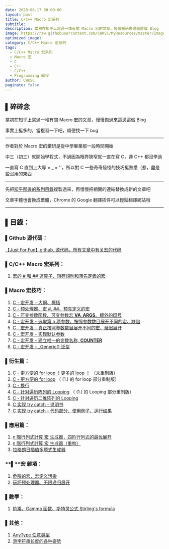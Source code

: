 ```yaml
---
date: 2020-06-17 00:00:00
layout: post
title: C/C++ Macro 宏系列
subtitle: 
description: 當初在知乎上寫過一堆有關 Macro 宏的文章，慢慢搬過來這邊這個 Blog
image: https://raw.githubusercontent.com/CWKSC/MyResources/master/Image/post2.jpg
optimized_image: 
category: C/C++ Macro 宏系列
tags:
  - C/C++ Macro 宏系列
  - Macro 宏
  - C
  - C++
  - C/C++
  - Programming 編程
author: CWKSC
paginate: false
---
```


## ▌碎碎念

當初在知乎上寫過一堆有關 Macro 宏的文章，慢慢搬過來這邊這個 Blog

事實上挺多的，當複習一下吧，順便找一下 bug

___

作者對於 Macro 宏的鑽研是從中學畢業那一段時間開始

中三（初三）就開始學程式，不過因為眼界狹窄就一直在寫 C，連 C++ 都沒學過

一直寫 C 直到上大專 = _ = ''，所以對 C 一些奇奇怪怪的技巧挺熟悉（悲，盡是些沒用的東西

___

先把[知乎那邊的系列目錄](https://zhuanlan.zhihu.com/p/59807834)複製過來，再慢慢把相關的連結替換成新的文章吧

文章字體也會換成繁體，Chrome 的 Google 翻譯插件可以輕鬆翻譯網站哦

___

## ▌目錄：

### ▌Github 源代碼：

[【Just For Fun】github, 源代码，所有文章中有关宏的代码](https://zhuanlan.zhihu.com/p/75353995)

### ▌C/C++ Macro 宏系列：

1. [宏的 # 和 ## 運算子、瑣碎規則和預先定義的宏]([https://cwksc.github.io/%E5%AE%8F%E7%9A%84%E5%9F%BA%E7%A4%8E%E7%9F%A5%E8%AD%98-%E9%81%8B%E7%AE%97%E5%AD%90-%E7%91%A3%E7%A2%8E%E8%A6%8F%E5%89%87%E5%92%8C%E9%A0%90%E5%85%88%E5%AE%9A%E7%BE%A9%E7%9A%84%E5%AE%8F/](https://cwksc.github.io/宏的基礎知識-運算子-瑣碎規則和預先定義的宏/))

### ▌Macro 宏技巧：

1. [C - 宏开发 - 大綱、概括](https://zhuanlan.zhihu.com/p/59923365)
2. [C - 预处理器、宏 #, ##、预先定义的宏](https://zhuanlan.zhihu.com/p/60998127)
3. [C - 可变参数函数、可变参数宏 __VA_ARGS__、额外的逗号](https://zhuanlan.zhihu.com/p/60915174)
4. [C - 宏开发 - 选取第 n 项参数、按照参数数目展开不同的宏、缺陷](https://zhuanlan.zhihu.com/p/61152480)
5. [C - 宏开发 - 真正按照参数数目展开不同的宏、延迟展开](https://zhuanlan.zhihu.com/p/61467125)
6. [C - 宏开发 - 实现默认参数](https://zhuanlan.zhihu.com/p/62343197)
7. [C - 宏开发 - 建立唯一的变数名称, __COUNTER__](https://zhuanlan.zhihu.com/p/64479211)
8. [C - 宏开发 - _Generic() 泛型](https://zhuanlan.zhihu.com/p/66029308)

### ▌衍生篇：

1. [C - 更方便的 for loop ！更多的 loop ！](https://zhuanlan.zhihu.com/p/59654218) （未重制版）
2. [C - 更方便的 for loop](https://zhuanlan.zhihu.com/p/67516094) （ (1.) 的 for loop 部分重制版）
3. [C - 换行](https://zhuanlan.zhihu.com/p/69300862)
4. [C - 针对遍历阵列的 Looping](https://zhuanlan.zhihu.com/p/68627239) （ (1.) 的 Looping 部分重制版）
5. [C - 针对遍历二维阵列的 Looping](https://zhuanlan.zhihu.com/p/75323881)
6. [C 实现 try catch - 说明书](https://zhuanlan.zhihu.com/p/97061040)
7. [C 实现 try catch - 代码部分、使用例子、运行结果](https://zhuanlan.zhihu.com/p/97077403)

### ▌應用篇：

1. [n 階行列式計算 宏 生成器，四阶行列式的最优展开](https://zhuanlan.zhihu.com/p/77057988)
2. [n 階行列式計算 宏 生成器（重构）](https://zhuanlan.zhihu.com/p/77388741)
3. [拉格朗日插值多项式生成器](https://zhuanlan.zhihu.com/p/77491558)

### **▌**宏 雜項：

1. [危險的宏，宏定义污染](https://zhuanlan.zhihu.com/p/70292429)
2. [玩坏预处理器、无限递归展开](https://zhuanlan.zhihu.com/p/75584300)

### ▌數學：

1. [阶乘、Gamma 函数、斯特灵公式 Stirling's formula](https://zhuanlan.zhihu.com/p/91879417)

### ▌其他：

1. [AnyType 任意类型](https://zhuanlan.zhihu.com/p/91867932)
2. [测字符串长度的各种姿势](https://zhuanlan.zhihu.com/p/91880493)

